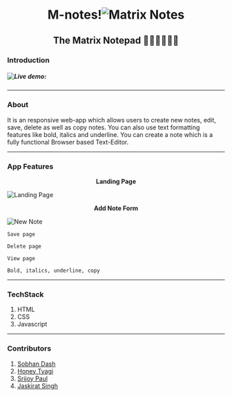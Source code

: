 # <h1 align="center"> M-notes!![Matrix Notes](https://github.com/SobhanDash/Team-B/blob/1f2718f6e8a33e612134d7f813d0ae3fd3155fe4/assets/favicon-32x32.png)</h1>

## <h2 align="center">The Matrix Notepad 👩🏻‍💻👨🏻‍💻 </h2>

### Introduction

##### ![Live demo](https://github.com/SobhanDash/Team-B/blob/main/assets/overallworkingV1.1.gif):

---

### About

It is an responsive web-app which allows users to create new notes, edit, save, delete as well as copy notes. You can also use text formatting features like bold, italics and underline. You can create a note which is a fully functional Browser based Text-Editor.

---

### App Features

<p align="center"><strong>Landing Page</strong></p>

![Landing Page](https://github.com/SobhanDash/Team-B/blob/main/assets/landingpage.png?raw=true)

<p align="center"><strong>Add Note Form</strong></p>

![New Note](https://github.com/SobhanDash/Team-B/blob/main/assets/newnote.png?raw=true)

    Save page

    Delete page

    View page

    Bold, italics, underline, copy

---

### TechStack

1.  HTML
2.  CSS
3.  Javascript

---

### Contributors

1. [Sobhan Dash](https://github.com/SobhanDash)
2. [Honey Tyagi](https://github.com/HoneyTyagii)
3. [Srijoy Paul](https://github.com/srijoy-paul)
4. [Jaskirat Singh](https://github.com/JASKIRAT11011)
